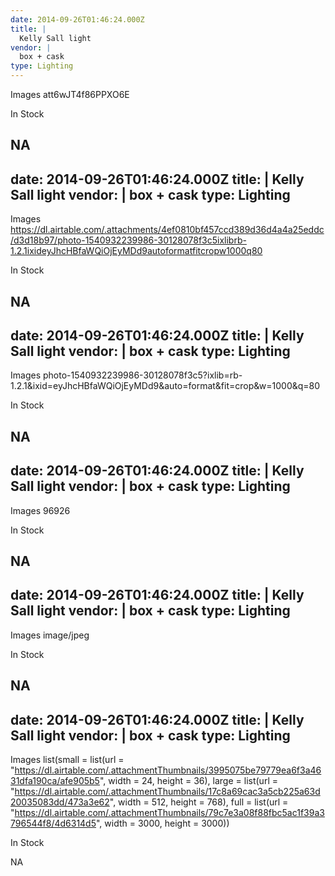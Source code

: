 ```yaml
---
date: 2014-09-26T01:46:24.000Z
title: |
  Kelly Sall light
vendor: |
  box + cask
type: Lighting
---
```


Images
att6wJT4f86PPXO6E

In Stock

NA
---
date: 2014-09-26T01:46:24.000Z
title: |
  Kelly Sall light
vendor: |
  box + cask
type: Lighting
---

Images
https://dl.airtable.com/.attachments/4ef0810bf457ccd389d36d4a4a25eddc/d3d18b97/photo-1540932239986-30128078f3c5ixlibrb-1.2.1ixideyJhcHBfaWQiOjEyMDd9autoformatfitcropw1000q80

In Stock

NA
---
date: 2014-09-26T01:46:24.000Z
title: |
  Kelly Sall light
vendor: |
  box + cask
type: Lighting
---

Images
photo-1540932239986-30128078f3c5?ixlib=rb-1.2.1&ixid=eyJhcHBfaWQiOjEyMDd9&auto=format&fit=crop&w=1000&q=80

In Stock

NA
---
date: 2014-09-26T01:46:24.000Z
title: |
  Kelly Sall light
vendor: |
  box + cask
type: Lighting
---

Images
96926

In Stock

NA
---
date: 2014-09-26T01:46:24.000Z
title: |
  Kelly Sall light
vendor: |
  box + cask
type: Lighting
---

Images
image/jpeg

In Stock

NA
---
date: 2014-09-26T01:46:24.000Z
title: |
  Kelly Sall light
vendor: |
  box + cask
type: Lighting
---

Images
list(small = list(url = "https://dl.airtable.com/.attachmentThumbnails/3995075be79779ea6f3a4631dfa190ca/afe905b5", width = 24, height = 36), large = list(url = "https://dl.airtable.com/.attachmentThumbnails/17c8a69cac3a5cb225a63d20035083dd/473a3e62", width = 512, height = 768), full = list(url = "https://dl.airtable.com/.attachmentThumbnails/79c7e3a08f88fbc5ac1f39a3796544f8/4d6314d5", width = 3000, height = 3000))

In Stock

NA
